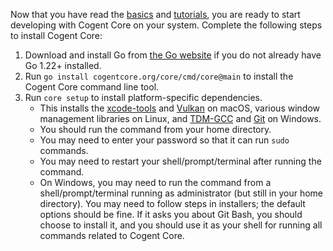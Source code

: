 Now that you have read the [basics](../basics) and [tutorials](../tutorials), you are ready to start developing with Cogent Core on your system. Complete the following steps to install Cogent Core:

1. Download and install Go from [the Go website](https://go.dev/doc/install) if you do not already have Go 1.22+ installed.
2. Run `go install cogentcore.org/core/cmd/core@main` to install the Cogent Core command line tool.
3. Run `core setup` to install platform-specific dependencies.
    * This installs the [xcode-tools](https://mac.install.guide/commandlinetools/4) and [Vulkan](https://vulkan.lunarg.com/sdk/home) on macOS, various window management libraries on Linux, and [TDM-GCC](https://jmeubank.github.io/tdm-gcc/) and [Git](https://git-scm.com/download/win) on Windows.
    * You should run the command from your home directory.
    * You may need to enter your password so that it can run `sudo` commands.
    * You may need to restart your shell/prompt/terminal after running the command.
    * On Windows, you may need to run the command from a shell/prompt/terminal running as administrator (but still in your home directory). You may need to follow steps in installers; the default options should be fine. If it asks you about Git Bash, you should choose to install it, and you should use it as your shell for running all commands related to Cogent Core.
